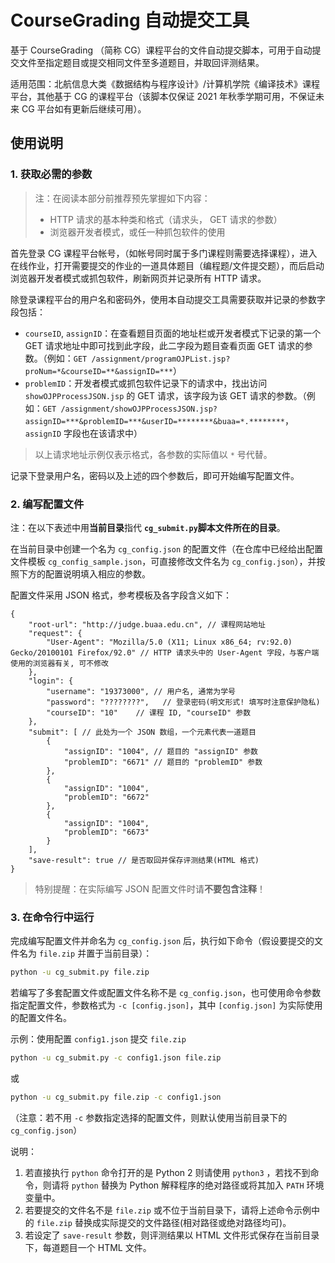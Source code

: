 # CourseGrading 自动提交工具

基于 CourseGrading （简称 CG）课程平台的文件自动提交脚本，可用于自动提交文件至指定题目或提交相同文件至多道题目，并取回评测结果。

适用范围：北航信息大类《数据结构与程序设计》/计算机学院《编译技术》课程平台，其他基于 CG 的课程平台（该脚本仅保证 2021 年秋季学期可用，不保证未来 CG 平台如有更新后继续可用）。

## 使用说明

### 1. 获取必需的参数

> 注：在阅读本部分前推荐预先掌握如下内容：
> - HTTP 请求的基本种类和格式（请求头， GET 请求的参数）
> - 浏览器开发者模式，或任一种抓包软件的使用

首先登录 CG 课程平台帐号，（如帐号同时属于多门课程则需要选择课程），进入在线作业，打开需要提交的作业的一道具体题目（编程题/文件提交题），而后启动浏览器开发者模式或抓包软件，刷新网页并记录所有 HTTP 请求。

除登录课程平台的用户名和密码外，使用本自动提交工具需要获取并记录的参数字段包括：

- `courseID`,  `assignID`：在查看题目页面的地址栏或开发者模式下记录的第一个 GET 请求地址中即可找到此字段，此二字段为题目查看页面 GET 请求的参数。（例如：`GET /assignment/programOJPList.jsp?proNum=*&courseID=**&assignID=***`）
- `problemID`：开发者模式或抓包软件记录下的请求中，找出访问 `showOJPProcessJSON.jsp` 的 GET 请求，该字段为该 GET 请求的参数。（例如：`GET /assignment/showOJPProcessJSON.jsp?assignID=***&problemID=***&userID=********&buaa=*.********`，`assignID` 字段也在该请求中）

> 以上请求地址示例仅表示格式，各参数的实际值以 `*` 号代替。

记录下登录用户名，密码以及上述的四个参数后，即可开始编写配置文件。

### 2. 编写配置文件

注：在以下表述中用**当前目录**指代 **`cg_submit.py`脚本文件所在的目录**。

在当前目录中创建一个名为 `cg_config.json` 的配置文件（在仓库中已经给出配置文件模板 `cg_config_sample.json`，可直接修改文件名为 `cg_config.json`），并按照下方的配置说明填入相应的参数。

配置文件采用 JSON 格式，参考模板及各字段含义如下：
```jsonc
{
    "root-url": "http://judge.buaa.edu.cn", // 课程网站地址
    "request": {
        "User-Agent": "Mozilla/5.0 (X11; Linux x86_64; rv:92.0) Gecko/20100101 Firefox/92.0" // HTTP 请求头中的 User-Agent 字段，与客户端使用的浏览器有关, 可不修改
    },
    "login": {
        "username": "19373000", // 用户名, 通常为学号
        "password": "????????",   // 登录密码(明文形式! 填写时注意保护隐私)
        "courseID": "10"    // 课程 ID, "courseID" 参数
    },
    "submit": [ // 此处为一个 JSON 数组，一个元素代表一道题目
        {
            "assignID": "1004", // 题目的 "assignID" 参数
            "problemID": "6671" // 题目的 "problemID" 参数
        },
        {
            "assignID": "1004",
            "problemID": "6672"
        },
        {
            "assignID": "1004",
            "problemID": "6673"
        }
    ],
    "save-result": true // 是否取回并保存评测结果(HTML 格式)
}
```

> 特别提醒：在实际编写 JSON 配置文件时请**不要包含注释**！


### 3. 在命令行中运行

完成编写配置文件并命名为 `cg_config.json` 后，执行如下命令（假设要提交的文件名为 `file.zip` 并置于当前目录）：

```sh
python -u cg_submit.py file.zip
```

若编写了多套配置文件或配置文件名称不是 `cg_config.json`，也可使用命令参数指定配置文件，参数格式为 `-c [config.json]`，其中 `[config.json]` 为实际使用的配置文件名。

示例：使用配置 `config1.json` 提交 `file.zip`

```sh
python -u cg_submit.py -c config1.json file.zip
```

或 

```sh
python -u cg_submit.py file.zip -c config1.json
```

（注意：若不用 `-c` 参数指定选择的配置文件，则默认使用当前目录下的 `cg_config.json`）

说明：

1. 若直接执行 `python` 命令打开的是 Python 2 则请使用 `python3` ，若找不到命令，则请将 `python` 替换为 Python 解释程序的绝对路径或将其加入 `PATH` 环境变量中。
2. 若要提交的文件名不是 `file.zip` 或不位于当前目录下，请将上述命令示例中的 `file.zip` 替换成实际提交的文件路径(相对路径或绝对路径均可)。
3. 若设定了 `save-result` 参数，则评测结果以 HTML 文件形式保存在当前目录下，每道题目一个 HTML 文件。
